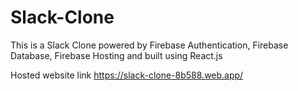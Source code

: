 # Slack-Clone
This is a Slack Clone powered by Firebase Authentication, Firebase Database, Firebase Hosting and built using React.js

Hosted website link
https://slack-clone-8b588.web.app/

